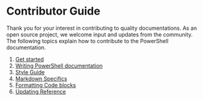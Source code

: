 # Contributor Guide

Thank you for your interest in contributing to quality documentations.
As an open source project, we welcome input and updates from the community.
The following topics explain how to contribute to the PowerShell documentation.

1. [Get started](./contributing/1-GET-STARTED.md)
2. [Writing PowerShell documentation](./contributing/2-WRITING.md)
3. [Style Guide](./contributing/3-STYLE-GUIDE.md)
4. [Markdown Specifics](./contributing/4-MARKDOWN-SPECIFICS.md)
5. [Formatting Code blocks](./contributing/5-FORMATTING-CODE.md)
6. [Updating Reference](./contributing/6-UPDATING-REFERENCE.md)
